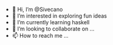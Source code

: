 - 👋 Hi, I’m @Sivecano
- 👀 I’m interested in exploring fun ideas
- 🌱 I’m currently learning haskell
- 💞️ I’m looking to collaborate on ...
- 📫 How to reach me ...

<!---
Sivecano/Sivecano is a ✨ special ✨ repository because its `README.md` (this file) appears on your GitHub profile.
You can click the Preview link to take a look at your changes.
--->

